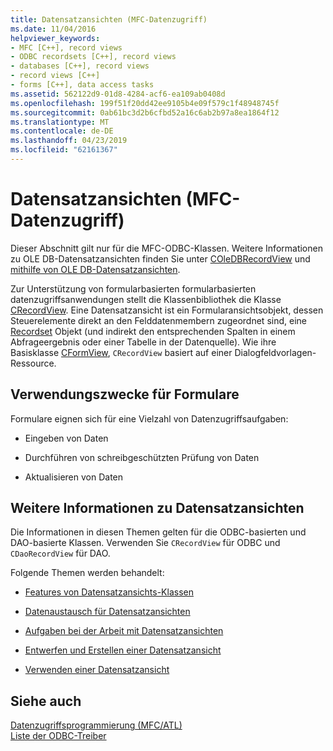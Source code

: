 ```yaml
---
title: Datensatzansichten (MFC-Datenzugriff)
ms.date: 11/04/2016
helpviewer_keywords:
- MFC [C++], record views
- ODBC recordsets [C++], record views
- databases [C++], record views
- record views [C++]
- forms [C++], data access tasks
ms.assetid: 562122d9-01d8-4284-acf6-ea109ab0408d
ms.openlocfilehash: 199f51f20dd42ee9105b4e09f579c1f48948745f
ms.sourcegitcommit: 0ab61bc3d2b6cfbd52a16c6ab2b97a8ea1864f12
ms.translationtype: MT
ms.contentlocale: de-DE
ms.lasthandoff: 04/23/2019
ms.locfileid: "62161367"
---
```

# <a name="record-views--mfc-data-access"></a>Datensatzansichten (MFC-Datenzugriff)

Dieser Abschnitt gilt nur für die MFC-ODBC-Klassen. Weitere Informationen zu OLE DB-Datensatzansichten finden Sie unter [COleDBRecordView](../mfc/reference/coledbrecordview-class.md) und [mithilfe von OLE DB-Datensatzansichten](../data/oledb/using-ole-db-record-views.md).

Zur Unterstützung von formularbasierten formularbasierten datenzugriffsanwendungen stellt die Klassenbibliothek die Klasse [CRecordView](../mfc/reference/crecordview-class.md). Eine Datensatzansicht ist ein Formularansichtsobjekt, dessen Steuerelemente direkt an den Felddatenmembern zugeordnet sind, eine [Recordset](../data/odbc/recordset-odbc.md) Objekt (und indirekt den entsprechenden Spalten in einem Abfrageergebnis oder einer Tabelle in der Datenquelle). Wie ihre Basisklasse [CFormView](../mfc/reference/cformview-class.md), `CRecordView` basiert auf einer Dialogfeldvorlagen-Ressource.

## <a name="form-uses"></a>Verwendungszwecke für Formulare

Formulare eignen sich für eine Vielzahl von Datenzugriffsaufgaben:

- Eingeben von Daten

- Durchführen von schreibgeschützten Prüfung von Daten

- Aktualisieren von Daten

## <a name="further-reading-about-record-views"></a>Weitere Informationen zu Datensatzansichten

Die Informationen in diesen Themen gelten für die ODBC-basierten und DAO-basierte Klassen. Verwenden Sie `CRecordView` für ODBC und `CDaoRecordView` für DAO.

Folgende Themen werden behandelt:

- [Features von Datensatzansichts-Klassen](../data/features-of-record-view-classes-mfc-data-access.md)

- [Datenaustausch für Datensatzansichten](../data/data-exchange-for-record-views-mfc-data-access.md)

- [Aufgaben bei der Arbeit mit Datensatzansichten](../data/your-role-in-working-with-a-record-view-mfc-data-access.md)

- [Entwerfen und Erstellen einer Datensatzansicht](../data/designing-and-creating-a-record-view-mfc-data-access.md)

- [Verwenden einer Datensatzansicht](../data/using-a-record-view-mfc-data-access.md)

## <a name="see-also"></a>Siehe auch

[Datenzugriffsprogrammierung (MFC/ATL)](../data/data-access-programming-mfc-atl.md)<br/>
[Liste der ODBC-Treiber](../data/odbc/odbc-driver-list.md)
